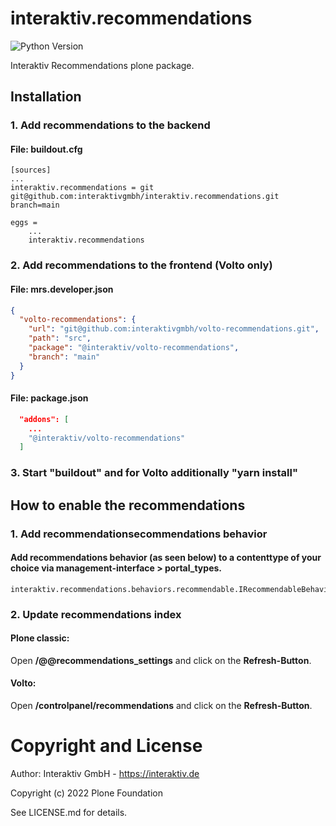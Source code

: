 # interaktiv.recommendations

![Python Version](https://img.shields.io/badge/Python-~=3.8-blue "Plone Version")

Interaktiv Recommendations plone package.

## Installation
### 1. Add recommendations to the backend
#### File: buildout.cfg
```
[sources]
...
interaktiv.recommendations = git git@github.com:interaktivgmbh/interaktiv.recommendations.git branch=main
```
```
eggs =
    ...
    interaktiv.recommendations
```


### 2. Add recommendations to the frontend (Volto only)
#### File: mrs.developer.json
```json
{
  "volto-recommendations": {
    "url": "git@github.com:interaktivgmbh/volto-recommendations.git",
    "path": "src",
    "package": "@interaktiv/volto-recommendations",
    "branch": "main"
  }
}
```
#### File: package.json
```json
  "addons": [
    ...
    "@interaktiv/volto-recommendations"
  ]
```

### 3. Start "buildout" and for Volto additionally "yarn install"

## How to enable the recommendations

### 1. Add recommendationsecommendations behavior
#### Add recommendations behavior (as seen below) to a contenttype of your choice via management-interface > portal_types.
```
interaktiv.recommendations.behaviors.recommendable.IRecommendableBehavior
```


### 2. Update recommendations index
#### Plone classic:
Open **/@@recommendations_settings** and click on the **Refresh-Button**.

#### Volto:
Open **/controlpanel/recommendations** and click on the **Refresh-Button**.

# Copyright and License
Author: Interaktiv GmbH - https://interaktiv.de

Copyright (c) 2022 Plone Foundation

See LICENSE.md for details.